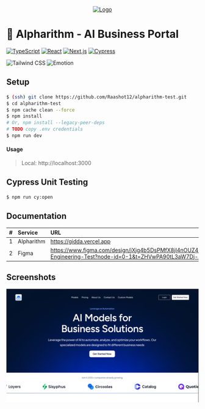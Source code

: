 <p align="center">
  <a href="https://gidda.vercel.app" target="blank">
    <img src="./public/favicon.ico" width="100" alt="Logo" />
  </a>
</p>

# 🚀 Alpharithm - AI Business Portal

[![TypeScript](https://img.shields.io/badge/TypeScript-5.7-blue.svg)](https://www.typescriptlang.org/docs/handbook/2/everyday-types.html)
[![React](https://img.shields.io/badge/React-19.0-58c4dc.svg)](https://react.dev/learn/start-a-new-react-project)
[![Next.js](https://img.shields.io/badge/Next.js-15.1.7-000.svg)](https://nextjs.org/docs/getting-started/installation)
[![Cypress](https://img.shields.io/badge/Cypress-13.9.0-17202C.svg)](https://docs.cypress.io/guides/overview/why-cypress)

![Tailwind CSS](https://img.shields.io/badge/Tailwind_CSS-38B2AC?style=for-the-badge&logo=tailwind-css&logoColor=white)
![Emotion](https://img.shields.io/badge/Emotion-DB7093?style=for-the-badge&logo=emotion&logoColor=white)

## Setup

```sh
$ (ssh) git clone https://github.com/Raashot12/alpharithm-test.git
$ cd alpharithm-test
$ npm cache clean --force
$ npm install
# Or, npm install --legacy-peer-deps
# TODO copy .env credentials
$ npm run dev
```

#### Usage

> Local: http://localhost:3000

## Cypress Unit Testing

```sh
$ npm run cy:open
```

## Documentation

|   # | Service | URL                                                                                                                                           |
| --: | :------ | :-------------------------------------------------------------------------------------------------------------------------------------------- |
|   1 | Alpharithm   | https://gidda.vercel.app                                                                                                                      |
|   2 | Figma   | https://www.figma.com/design/jXjg4b5DsPMfX8jI4nOUZ4/Frontend-Engineering-Test?node-id=0-1&t=ZHVwPA90tL3aW7Dj-1                              |

## Screenshots

![Home Page](screenshots/alpha-home-page.PNG)


